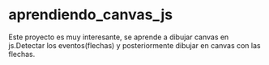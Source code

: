 # aprendiendo_canvas_js
Este proyecto es muy interesante, se aprende a dibujar canvas en js.Detectar los eventos(flechas) y posteriormente dibujar en canvas con las flechas.
